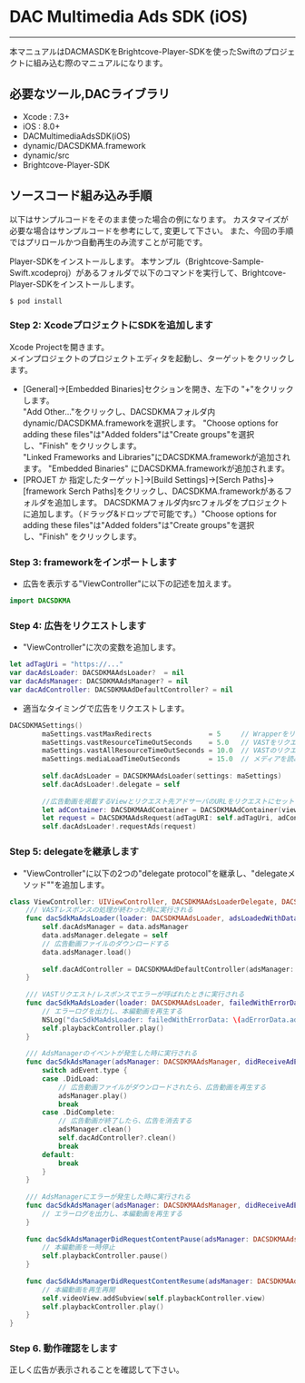 # DAC Multimedia Ads SDK (iOS)
- - -
本マニュアルはDACMASDKをBrightcove-Player-SDKを使ったSwiftのプロジェクトに組み込む際のマニュアルになります。

## 必要なツール,DACライブラリ
* Xcode : 7.3+
* iOS   : 8.0+
* DACMultimediaAdsSDK(iOS)
 * dynamic/DACSDKMA.framework
 * dynamic/src 
* Brightcove-Player-SDK

## ソースコード組み込み手順
以下はサンプルコードをそのまま使った場合の例になります。 カスタマイズが必要な場合はサンプルコードを参考にして, 変更して下さい。
また、今回の手順ではプリロールかつ自動再生のみ流すことが可能です。

Player-SDKをインストールします。
本サンプル（Brightcove-Sample-Swift.xcodeproj）があるフォルダで以下のコマンドを実行して、Brightcove-Player-SDKをインストールします。 

```
$ pod install
```

### Step 2: XcodeプロジェクトにSDKを追加します
Xcode Projectを開きます。  
メインプロジェクトのプロジェクトエディタを起動し、ターゲットをクリックします。
- [General]->[Embedded Binaries]セクションを開き、左下の "+"をクリックします。  
"Add Other..."をクリックし、DACSDKMAフォルダ内dynamic/DACSDKMA.frameworkを選択します。
"Choose options for adding these files"は"Added folders"は"Create groups"を選択し、"Finish" をクリックします。  
"Linked Frameworks and Libraries"にDACSDKMA.frameworkが追加されます。
"Embedded Binaries" にDACSDKMA.frameworkが追加されます。
- [PROJET か 指定したターゲット]->[Build Settings]->[Serch Paths]->[framework Serch Paths]をクリックし、DACSDKMA.frameworkがあるフォルダを追加します。
DACSDKMAフォルダ内srcフォルダをプロジェクトに追加します。（ドラッグ&ドロップで可能です。）"Choose options for adding these files"は"Added folders"は"Create groups"を選択し、"Finish" をクリックします。  

### Step 3: frameworkをインポートします
- 広告を表示する"ViewController"に以下の記述を加えます。

```ViewController.swift
import DACSDKMA
```

### Step 4: 広告をリクエストします

- "ViewController"に次の変数を追加します。

```ViewController.swift
let adTagUri = "https://..."
var dacAdsLoader: DACSDKMAAdsLoader?  = nil
var dacAdsManager: DACSDKMAAdsManager? = nil
var dacAdController: DACSDKMAAdDefaultController? = nil
```

- 適当なタイミングで広告をリクエストします。

```ViewController.swift
DACSDKMASettings()
        maSettings.vastMaxRedirects              = 5     // Wrapperをリクエストする最大回数。
        maSettings.vastResourceTimeOutSeconds    = 5.0   // VASTをリクエストした際のタイムアウト値
        maSettings.vastAllResourceTimeOutSeconds = 10.0  // VASTのリクエストを開始してから、すべてのVASTのロードが完了するまでのタイムアウト値
        maSettings.mediaLoadTimeOutSeconds       = 15.0  // メディアを読み込む際のタイムアウト値
        
        self.dacAdsLoader = DACSDKMAAdsLoader(settings: maSettings)
        self.dacAdsLoader!.delegate = self
        
        //広告動画を掲載するViewとリクエスト先アドサーバのURLをリクエストにセットする
        let adContainer: DACSDKMAAdContainer = DACSDKMAAdContainer(view: self.videoView!)
        let request = DACSDKMAAdsRequest(adTagURI: self.adTagUri, adContainer: adContainer)
        self.dacAdsLoader!.requestAds(request)
```

### Step 5: delegateを継承します
- "ViewController"に以下の2つの"delegate protocol"を継承し、"delegateメソッド""を追加します。

```ViewController.swift
class ViewController: UIViewController, DACSDKMAAdsLoaderDelegate, DACSDKMAAdsManagerDelegate {
    /// VASTレスポンスの処理が終わった時に実行される
    func dacSdkMaAdsLoader(loader: DACSDKMAAdsLoader, adsLoadedWithData data: DACSDKMAAdsLoadedData) {
        self.dacAdsManager = data.adsManager
        data.adsManager.delegate = self
        // 広告動画ファイルのダウンロードする
        data.adsManager.load()
        
        self.dacAdController = DACSDKMAAdDefaultController(adsManager: self.dacAdsManager!)
    }
    
    /// VASTリクエスト/レスポンスでエラーが呼ばれたときに実行される
    func dacSdkMaAdsLoader(loader: DACSDKMAAdsLoader, failedWithErrorData adErrorData: DACSDKMAAdLoadingErrorData) {
        // エラーログを出力し、本編動画を再生する
        NSLog("dacSdkMaAdsLoader: failedWithErrorData: \(adErrorData.adError.message)")
        self.playbackController.play()
    }
    
    /// AdsManagerのイベントが発生した時に実行される
    func dacSdkAdsManager(adsManager: DACSDKMAAdsManager, didReceiveAdEvent adEvent: DACSDKMAAdEvent) {
        switch adEvent.type {
        case .DidLoad:
            // 広告動画ファイルがダウンロードされたら、広告動画を再生する
            adsManager.play()
            break
        case .DidComplete:
            // 広告動画が終了したら、広告を消去する
            adsManager.clean()
            self.dacAdController?.clean()
            break
        default:
            break
        }
    }
    
    /// AdsManagerにエラーが発生した時に実行される
    func dacSdkAdsManager(adsManager: DACSDKMAAdsManager, didReceiveAdError adError: DACSDKMAAdError) {
        // エラーログを出力し、本編動画を再生する
    }
    
    func dacSdkAdsManagerDidRequestContentPause(adsManager: DACSDKMAAdsManager) {
        // 本編動画を一時停止
        self.playbackController.pause()
    }
    
    func dacSdkAdsManagerDidRequestContentResume(adsManager: DACSDKMAAdsManager) {
        // 本編動画を再生再開
        self.videoView.addSubview(self.playbackController.view)
        self.playbackController.play()
    }
}
```

### Step 6. 動作確認をします
正しく広告が表示されることを確認して下さい。
